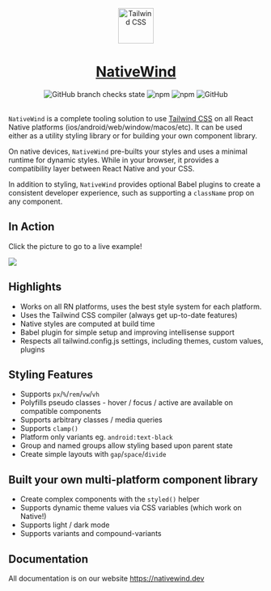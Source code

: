 <div align="center">
<p align="center">
  <a href="https://nativewind.dev" target="_blank">
    <img src="https://nativewind.dev/img/logo.svg" alt="Tailwind CSS" width="70" height="70">
    <h1 align="center" style="color:red;">NativeWind</h1>
  </a>
</p>
<img alt="GitHub branch checks state" src="https://img.shields.io/github/checks-status/marklawlor/nativewind/next">
<img alt="npm" src="https://img.shields.io/npm/v/nativewind">
<img alt="npm" src="https://img.shields.io/npm/dt/nativewind">
<img alt="GitHub" src="https://img.shields.io/github/license/marklawlor/nativewind">
</div>
<br />

`NativeWind` is a complete tooling solution to use [Tailwind CSS](https://tailwindcss.com) on all React Native platforms (ios/android/web/window/macos/etc). It can be used either as a utility styling library or for building your own component library.

On native devices, `NativeWind` pre-builts your styles and uses a minimal runtime for dynamic styles. While in your browser, it provides a compatibility layer between React Native and your CSS.

In addition to styling, `NativeWind` provides optional Babel plugins to create a consistent developer experience, such as supporting a `className` prop on any component.

## In Action

Click the picture to go to a live example!

<a href="https://snack.expo.dev?name=Hello World&dependencies=react,react-native,nativewind@latest&platform=web&supportedPlatforms=ios,android,web&code=import%20React%20from%20'react'%3B%0Aimport%20%7B%20withExpoSnack%20%7D%20from%20'nativewind'%3B%0A%0Aimport%20%7B%20Text%2C%20View%20%7D%20from%20'react-native'%3B%0Aimport%20%7B%20styled%20%7D%20from%20'nativewind'%3B%0A%0Aconst%20StyledView%20%3D%20styled(View)%0Aconst%20StyledText%20%3D%20styled(Text)%0A%0Aconst%20App%20%3D%20()%20%3D%3E%20%7B%0A%20%20return%20(%0A%20%20%20%20%3CStyledView%20className%3D%22flex-1%20items-center%20justify-center%22%3E%0A%20%20%20%20%20%20%3CStyledText%20className%3D%22text-slate-800%22%3E%0A%20%20%20%20%20%20%20%20Try%20editing%20me!%20%F0%9F%8E%89%0A%20%20%20%20%20%20%3C%2FStyledText%3E%0A%20%20%20%20%3C%2FStyledView%3E%0A%20%20)%3B%0A%7D%0A%0A%2F%2F%20This%20demo%20is%20using%20a%20external%20compiler%20that%20will%20only%20work%20in%20Expo%20Snacks.%0A%2F%2F%20You%20may%20see%20flashes%20of%20unstyled%20content%2C%20this%20will%20not%20occur%20under%20normal%20use!%0A%2F%2F%20Please%20see%20the%20documentation%20to%20setup%20your%20application%0Aexport%20default%20withExpoSnack(App)%3B%0A">
  <picture>
    <source media="(prefers-color-scheme: dark)" srcset="https://user-images.githubusercontent.com/3946701/178458845-c9ac0299-6809-4002-99a0-78030f27b06a.png">
    <img src="https://user-images.githubusercontent.com/3946701/178458837-df03c080-eb13-4dcc-9080-186b061a8678.png">
  </picture>
</a>

## Highlights

- Works on all RN platforms, uses the best style system for each platform.
- Uses the Tailwind CSS compiler (always get up-to-date features)
- Native styles are computed at build time
- Babel plugin for simple setup and improving intellisense support
- Respects all tailwind.config.js settings, including themes, custom values, plugins

## Styling Features

- Supports `px`/`%`/`rem`/`vw`/`vh`
- Polyfills pseudo classes - hover / focus / active are available on compatible components
- Supports arbitrary classes / media queries
- Supports `clamp()`
- Platform only variants eg. `android:text-black`
- Group and named groups allow styling based upon parent state
- Create simple layouts with `gap`/`space`/`divide`

## Built your own multi-platform component library

- Create complex components with the `styled()` helper
- Supports dynamic theme values via CSS variables (which work on Native!)
- Supports light / dark mode
- Supports variants and compound-variants

## Documentation

All documentation is on our website https://nativewind.dev
